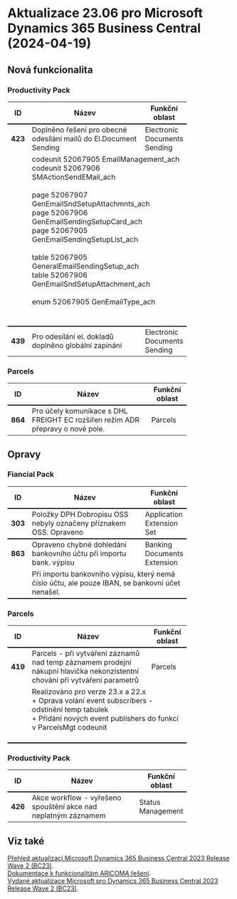 ﻿# Aktualizace 23.06 pro Microsoft Dynamics 365 Business Central (2024-04-19)

## Nová funkcionalita

### Productivity Pack
<table style="width:80%"><tr><th style="width:8%">ID</th><th style="width:70%">Název</th><th style="width:22%">Funkční oblast</th></tr>
<tr>
        <td style="border-top: 2px solid #000;"><b>423</b></td>
        <td style="border-top: 2px solid #000;">Doplněno řešení pro obecné odesílání mailů do El.Document Sending</td>
        <td style="border-top: 2px solid #000;">Electronic Documents Sending</td>
        </tr><tr>
            <td style="border-bottom: 2px solid #000;"></td>
            <td style="border-bottom: 2px solid #000;" colspan="2"><div><span style="box-sizing:border-box;">codeunit 52067905 EmailManagement_ach<br style="box-sizing:border-box;"></span><div style="box-sizing:border-box;">codeunit 52067906 SMActionSendEMail_ach<br style="box-sizing:border-box;"> </div><div style="box-sizing:border-box;"><br style="box-sizing:border-box;"> </div><div style="box-sizing:border-box;">page 52067907 GenEmailSndSetupAttachmnts_ach<br style="box-sizing:border-box;"> </div><div style="box-sizing:border-box;">page 52067906 GenEmailSendingSetupCard_ach<br style="box-sizing:border-box;"> </div><div style="box-sizing:border-box;">page 52067905 GenEmailSendingSetupList_ach<br style="box-sizing:border-box;"> </div><div style="box-sizing:border-box;"><br style="box-sizing:border-box;"> </div><div style="box-sizing:border-box;">table 52067905 GeneralEmailSendingSetup_ach<br style="box-sizing:border-box;"> </div><div style="box-sizing:border-box;">table 52067906 GenEmailSndSetupAttachment_ach<br style="box-sizing:border-box;"> </div><div style="box-sizing:border-box;"><br style="box-sizing:border-box;"> </div><div style="box-sizing:border-box;">enum 52067905 GenEmailType_ach<br style="box-sizing:border-box;"> </div><div style="box-sizing:border-box;"><br style="box-sizing:border-box;color:rgba(0, 0, 0, 0.9);"> </div><br> </div></td>
            </tr><tr>
        <td style="border-top: 2px solid #000;"><b>439</b></td>
        <td style="border-top: 2px solid #000;"> Pro odesílání el. dokladů doplněno globální zapínání </td>
        <td style="border-top: 2px solid #000;">Electronic Documents Sending</td>
        </tr> </table>

### Parcels
<table style="width:80%"><tr><th style="width:8%">ID</th><th style="width:70%">Název</th><th style="width:22%">Funkční oblast</th></tr>
<tr>
        <td style="border-top: 2px solid #000;"><b>864</b></td>
        <td style="border-top: 2px solid #000;">Pro účely komunikace s DHL FREIGHT EC rozšířen režim ADR přepravy o nové pole.</td>
        <td style="border-top: 2px solid #000;">Parcels</td>
        </tr> </table>

## Opravy

### Fiancial Pack
<table style="width:80%"><tr><th style="width:8%">ID</th><th style="width:70%">Název</th><th style="width:22%">Funkční oblast</th></tr>
<tr>
        <td style="border-top: 2px solid #000;"><b>303</b></td>
        <td style="border-top: 2px solid #000;">Položky DPH Dobropisu OSS nebyly označeny příznakem OSS. Opraveno</td>
        <td style="border-top: 2px solid #000;">Application Extension Set</td>
        </tr><tr>
        <td style="border-top: 2px solid #000;"><b>863</b></td>
        <td style="border-top: 2px solid #000;">Opraveno chybné dohledání bankovního účtu při importu bank. výpisu</td>
        <td style="border-top: 2px solid #000;">Banking Documents Extension</td>
        </tr><tr>
            <td style="border-bottom: 2px solid #000;"></td>
            <td style="border-bottom: 2px solid #000;" colspan="2"><div>Při importu bankovního výpisu, který nemá číslo účtu, ale pouze IBAN, se bankovní účet nenašel.<br> </div></td>
            </tr> </table>

### Parcels
<table style="width:80%"><tr><th style="width:8%">ID</th><th style="width:70%">Název</th><th style="width:22%">Funkční oblast</th></tr>
<tr>
        <td style="border-top: 2px solid #000;"><b>419</b></td>
        <td style="border-top: 2px solid #000;">Parcels - při vytváření záznamů nad temp záznamem prodejní nákupní hlavička nekonzistentní chování při vytváření parametrů</td>
        <td style="border-top: 2px solid #000;">Parcels</td>
        </tr><tr>
            <td style="border-bottom: 2px solid #000;"></td>
            <td style="border-bottom: 2px solid #000;" colspan="2"><div><div style="box-sizing:border-box;margin:0px;color:rgba(0, 0, 0, 0.9);">Realizováno pro verze 23.x a 22.x </div><div style="box-sizing:border-box;margin:0px;color:rgba(0, 0, 0, 0.9);">+ Oprava volání event subscribers - odstínění temp tabulek </div><div style="box-sizing:border-box;margin:0px;color:rgba(0, 0, 0, 0.9);">+ Přidání nových event publishers do funkcí v ParcelsMgt codeunit </div><br> </div></td>
            </tr> </table>

### Productivity Pack
<table style="width:80%"><tr><th style="width:8%">ID</th><th style="width:70%">Název</th><th style="width:22%">Funkční oblast</th></tr>
<tr>
        <td style="border-top: 2px solid #000;"><b>426</b></td>
        <td style="border-top: 2px solid #000;">Akce workflow - vyřešeno spouštění akce nad neplatným záznamem</td>
        <td style="border-top: 2px solid #000;">Status Management</td>
        </tr> </table>

## Viz také 

[Přehled aktualizací Microsoft Dynamics 365 Business Central 2023 Release Wave 2 (BC23)](Updates-bc23.md).  
[Dokumentace k funkcionalitám ARICOMA řešení](https://muj.autocont.cz/docs/cs-cz/dynamics365/business-central/AC-Solutions/ac-solutions.html).  
[Vydané aktualizace Microsoft pro Dynamics 365 Business Central 2023 Release Wave 2 (BC23)](https://support.microsoft.com/en-us/topic/released-updates-for-microsoft-dynamics-365-business-central-2023-release-wave-2-7a4f98e8-66b9-4484-9bc1-66c466d8a82d).  

